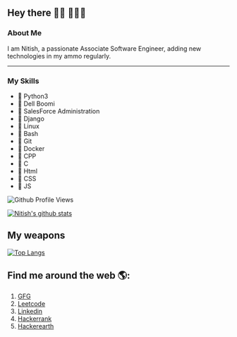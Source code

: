 ## Hey there 👋🏾 👩🏾‍💻

### About Me
I am Nitish, a passionate Associate Software Engineer, adding new technologies in my ammo regularly. 

---

### My Skills
- 🔭 Python3
- 🔭 Dell Boomi
- 🔭 SalesForce Administration
- 🔭 Django
- 🔭 Linux
- 🔭 Bash
- 🔭 Git
- 🔭 Docker
- 🔭 CPP
- 🔭 C
- 🔭 Html
- 🔭 CSS
- 🔭 JS

![Github Profile Views](https://komarev.com/ghpvc/?username=nitish771&color=blue)

[![Nitish's github stats](https://github-readme-stats.vercel.app/api?username=nitish771&show_icons=true&theme=tokyonight)](https://github.com/anuraghazra/github-readme-stats)

## My weapons
[![Top Langs](https://github-readme-stats.vercel.app/api/top-langs/?username=nitish771&exclude_repo=nitish770.github.io)](https://github.com/anuraghazra/github-readme-stats)


## Find me around the web 🌎: 
1. [GFG](https://auth.geeksforgeeks.org/user/nitishkmahto)
2. [Leetcode](https://leetcode.com/nitish770/)
3. [Linkedin](www.linkedin.com/in/nitish-mahto)
4. [Hackerrank](https://www.hackerrank.com/nitishkmahto257)
5. [Hackerearth](https://www.hackerearth.com/@nitish868)
